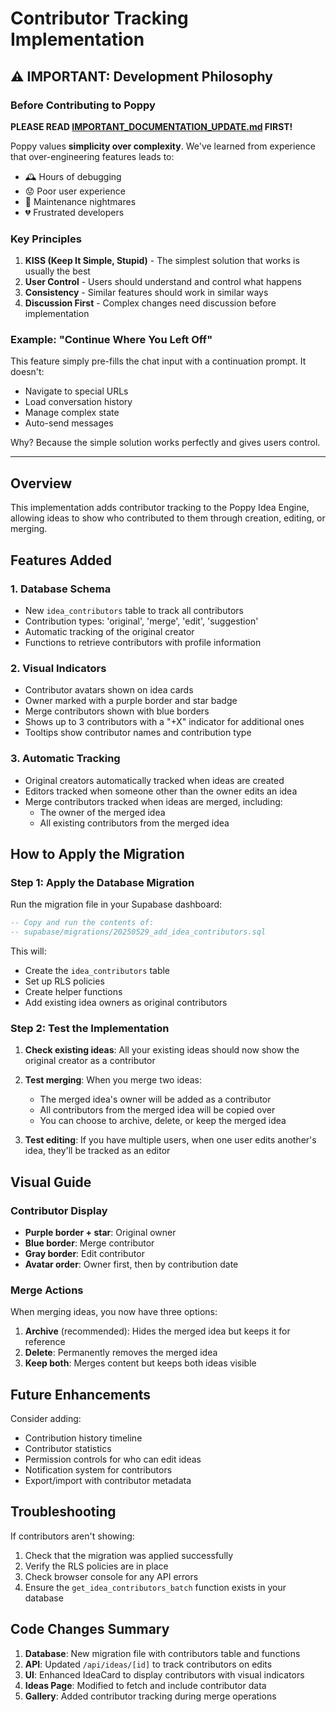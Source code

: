# Contributor Tracking Implementation

## ⚠️ IMPORTANT: Development Philosophy

### Before Contributing to Poppy

**PLEASE READ [IMPORTANT_DOCUMENTATION_UPDATE.md](./IMPORTANT_DOCUMENTATION_UPDATE.md) FIRST!**

Poppy values **simplicity over complexity**. We've learned from experience that over-engineering features leads to:

- 🕰️ Hours of debugging
- 😟 Poor user experience
- 🔧 Maintenance nightmares
- 💔 Frustrated developers

### Key Principles

1. **KISS (Keep It Simple, Stupid)** - The simplest solution that works is usually the best
2. **User Control** - Users should understand and control what happens
3. **Consistency** - Similar features should work in similar ways
4. **Discussion First** - Complex changes need discussion before implementation

### Example: "Continue Where You Left Off"

This feature simply pre-fills the chat input with a continuation prompt. It doesn't:

- Navigate to special URLs
- Load conversation history
- Manage complex state
- Auto-send messages

Why? Because the simple solution works perfectly and gives users control.

---

## Overview

This implementation adds contributor tracking to the Poppy Idea Engine, allowing ideas to show who contributed to them through creation, editing, or merging.

## Features Added

### 1. Database Schema

- New `idea_contributors` table to track all contributors
- Contribution types: 'original', 'merge', 'edit', 'suggestion'
- Automatic tracking of the original creator
- Functions to retrieve contributors with profile information

### 2. Visual Indicators

- Contributor avatars shown on idea cards
- Owner marked with a purple border and star badge
- Merge contributors shown with blue borders
- Shows up to 3 contributors with a "+X" indicator for additional ones
- Tooltips show contributor names and contribution type

### 3. Automatic Tracking

- Original creators automatically tracked when ideas are created
- Editors tracked when someone other than the owner edits an idea
- Merge contributors tracked when ideas are merged, including:
  - The owner of the merged idea
  - All existing contributors from the merged idea

## How to Apply the Migration

### Step 1: Apply the Database Migration

Run the migration file in your Supabase dashboard:

```sql
-- Copy and run the contents of:
-- supabase/migrations/20250529_add_idea_contributors.sql
```

This will:

- Create the `idea_contributors` table
- Set up RLS policies
- Create helper functions
- Add existing idea owners as original contributors

### Step 2: Test the Implementation

1. **Check existing ideas**: All your existing ideas should now show the original creator as a contributor

2. **Test merging**: When you merge two ideas:

   - The merged idea's owner will be added as a contributor
   - All contributors from the merged idea will be copied over
   - You can choose to archive, delete, or keep the merged idea

3. **Test editing**: If you have multiple users, when one user edits another's idea, they'll be tracked as an editor

## Visual Guide

### Contributor Display

- **Purple border + star**: Original owner
- **Blue border**: Merge contributor
- **Gray border**: Edit contributor
- **Avatar order**: Owner first, then by contribution date

### Merge Actions

When merging ideas, you now have three options:

1. **Archive** (recommended): Hides the merged idea but keeps it for reference
2. **Delete**: Permanently removes the merged idea
3. **Keep both**: Merges content but keeps both ideas visible

## Future Enhancements

Consider adding:

- Contribution history timeline
- Contributor statistics
- Permission controls for who can edit ideas
- Notification system for contributors
- Export/import with contributor metadata

## Troubleshooting

If contributors aren't showing:

1. Check that the migration was applied successfully
2. Verify the RLS policies are in place
3. Check browser console for any API errors
4. Ensure the `get_idea_contributors_batch` function exists in your database

## Code Changes Summary

1. **Database**: New migration file with contributors table and functions
2. **API**: Updated `/api/ideas/[id]` to track contributors on edits
3. **UI**: Enhanced IdeaCard to display contributors with visual indicators
4. **Ideas Page**: Modified to fetch and include contributor data
5. **Gallery**: Added contributor tracking during merge operations
